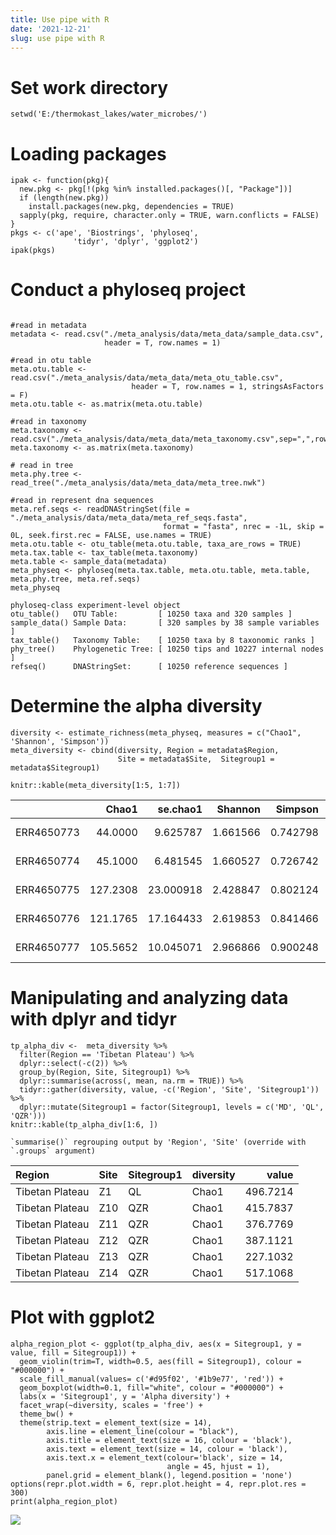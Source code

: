 ```yaml
---
title: Use pipe with R
date: '2021-12-21'
slug: use pipe with R
---
```


# Set work directory


```{r}
setwd('E:/thermokast_lakes/water_microbes/')
```

# Loading packages


```{r}
ipak <- function(pkg){
  new.pkg <- pkg[!(pkg %in% installed.packages()[, "Package"])]
  if (length(new.pkg)) 
    install.packages(new.pkg, dependencies = TRUE)
  sapply(pkg, require, character.only = TRUE, warn.conflicts = FALSE)
}
pkgs <- c('ape', 'Biostrings', 'phyloseq',               
              'tidyr', 'dplyr', 'ggplot2')
ipak(pkgs)
```


# Conduct a phyloseq project


```{r}

#read in metadata
metadata <- read.csv("./meta_analysis/data/meta_data/sample_data.csv",
                     header = T, row.names = 1)

#read in otu table
meta.otu.table <- read.csv("./meta_analysis/data/meta_data/meta_otu_table.csv",
                           header = T, row.names = 1, stringsAsFactors = F)
meta.otu.table <- as.matrix(meta.otu.table)

#read in taxonomy
meta.taxonomy <- read.csv("./meta_analysis/data/meta_data/meta_taxonomy.csv",sep=",",row.names=1)
meta.taxonomy <- as.matrix(meta.taxonomy)

# read in tree
meta.phy.tree <- read_tree("./meta_analysis/data/meta_data/meta_tree.nwk")

#read in represent dna sequences
meta.ref.seqs <- readDNAStringSet(file = "./meta_analysis/data/meta_data/meta_ref_seqs.fasta",
                                  format = "fasta", nrec = -1L, skip = 0L, seek.first.rec = FALSE, use.names = TRUE)
meta.otu.table <- otu_table(meta.otu.table, taxa_are_rows = TRUE)
meta.tax.table <- tax_table(meta.taxonomy)
meta.table <- sample_data(metadata)
meta_physeq <- phyloseq(meta.tax.table, meta.otu.table, meta.table, meta.phy.tree, meta.ref.seqs)
meta_physeq
```


    phyloseq-class experiment-level object
    otu_table()   OTU Table:         [ 10250 taxa and 320 samples ]
    sample_data() Sample Data:       [ 320 samples by 38 sample variables ]
    tax_table()   Taxonomy Table:    [ 10250 taxa by 8 taxonomic ranks ]
    phy_tree()    Phylogenetic Tree: [ 10250 tips and 10227 internal nodes ]
    refseq()      DNAStringSet:      [ 10250 reference sequences ]


# Determine the alpha diversity


```{r}
diversity <- estimate_richness(meta_physeq, measures = c("Chao1", 'Shannon', 'Simpson'))
meta_diversity <- cbind(diversity, Region = metadata$Region,
                        Site = metadata$Site,  Sitegroup1 = metadata$Sitegroup1)
```


```{r}
knitr::kable(meta_diversity[1:5, 1:7])
```

|           |    Chao1|  se.chao1|  Shannon|  Simpson|Region     |Site |Sitegroup1         |
|:----------|--------:|---------:|--------:|--------:|:----------|:----|:------------------|
|ERR4650773 |  44.0000|  9.625787| 1.661566| 0.742798|Pan-Arctic |A    |North_East Siberia |
|ERR4650774 |  45.1000|  6.481545| 1.660527| 0.726742|Pan-Arctic |A    |North_East Siberia |
|ERR4650775 | 127.2308| 23.000918| 2.428847| 0.802124|Pan-Arctic |A    |North_East Siberia |
|ERR4650776 | 121.1765| 17.164433| 2.619853| 0.841466|Pan-Arctic |A    |North_East Siberia |
|ERR4650777 | 105.5652| 10.045071| 2.966866| 0.900248|Pan-Arctic |A    |North_East Siberia |


# Manipulating and analyzing data with dplyr and tidyr


```
tp_alpha_div <-  meta_diversity %>% 
  filter(Region == 'Tibetan Plateau') %>%
  dplyr::select(-c(2)) %>%
  group_by(Region, Site, Sitegroup1) %>%
  dplyr::summarise(across(, mean, na.rm = TRUE)) %>%
  tidyr::gather(diversity, value, -c('Region', 'Site', 'Sitegroup1')) %>%
  dplyr::mutate(Sitegroup1 = factor(Sitegroup1, levels = c('MD', 'QL', 'QZR')))
knitr::kable(tp_alpha_div[1:6, ])
```

    `summarise()` regrouping output by 'Region', 'Site' (override with `.groups` argument)

|Region          |Site |Sitegroup1 |diversity |    value|
|:---------------|:----|:----------|:---------|--------:|
|Tibetan Plateau |Z1   |QL         |Chao1     | 496.7214|
|Tibetan Plateau |Z10  |QZR        |Chao1     | 415.7837|
|Tibetan Plateau |Z11  |QZR        |Chao1     | 376.7769|
|Tibetan Plateau |Z12  |QZR        |Chao1     | 387.1121|
|Tibetan Plateau |Z13  |QZR        |Chao1     | 227.1032|
|Tibetan Plateau |Z14  |QZR        |Chao1     | 517.1068|

# Plot with ggplot2


```
alpha_region_plot <- ggplot(tp_alpha_div, aes(x = Sitegroup1, y = value, fill = Sitegroup1)) +
  geom_violin(trim=T, width=0.5, aes(fill = Sitegroup1), colour = "#000000") +
  scale_fill_manual(values= c('#d95f02', '#1b9e77', 'red')) +
  geom_boxplot(width=0.1, fill="white", colour = "#000000") +
  labs(x = 'Sitegroup1', y = 'Alpha diversity') +
  facet_wrap(~diversity, scales = 'free') +
  theme_bw() +
  theme(strip.text = element_text(size = 14),
        axis.line = element_line(colour = "black"),
        axis.title = element_text(size = 16, colour = 'black'),
        axis.text = element_text(size = 14, colour = 'black'),
        axis.text.x = element_text(colour='black', size = 14, 
                                   angle = 45, hjust = 1),
        panel.grid = element_blank(), legend.position = 'none')
options(repr.plot.width = 6, repr.plot.height = 4, repr.plot.res = 300)
print(alpha_region_plot)
```

![](/images/2021_12_21.png)